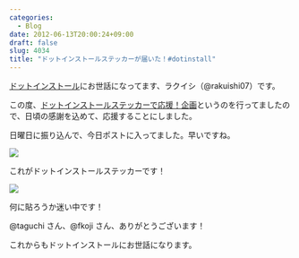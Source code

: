 ```yaml
---
categories:
  - Blog
date: 2012-06-13T20:00:24+09:00
draft: false
slug: 4034
title: "ドットインストールステッカーが届いた！#dotinstall"
---
```


[ドットインストール](http://dotinstall.com/)にお世話になってます、ラクイシ（@rakuishi07）です。

この度、[ドットインストールステッカーで応援！企画](http://sticker.dotinstall.com/)というのを行ってましたので、日頃の感謝を込めて、応援することにしました。

日曜日に振り込んで、今日ポストに入ってました。早いですね。

![](/images/2012/06/4034_1.jpg)

これがドットインストールステッカーです！

![](/images/2012/06/4034_2.jpg)

何に貼ろうか迷い中です！

@taguchi さん、@fkoji さん、ありがとうございます！

これからもドットインストールにお世話になります。
